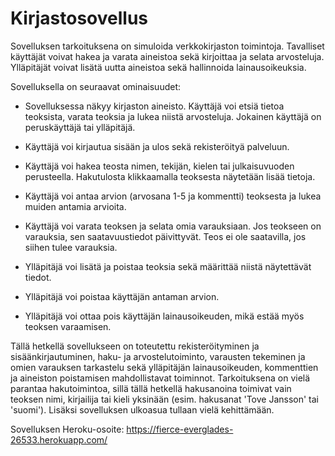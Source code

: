 # Kirjastosovellus
Sovelluksen tarkoituksena on simuloida verkkokirjaston toimintoja. Tavalliset käyttäjät voivat hakea ja varata aineistoa sekä kirjoittaa ja selata arvosteluja. Ylläpitäjät voivat lisätä uutta aineistoa sekä hallinnoida lainausoikeuksia. 

Sovelluksella on seuraavat ominaisuudet:

- Sovelluksessa näkyy kirjaston aineisto. Käyttäjä voi etsiä tietoa teoksista, varata teoksia ja lukea niistä arvosteluja. Jokainen käyttäjä on peruskäyttäjä tai ylläpitäjä.

- Käyttäjä voi kirjautua sisään ja ulos sekä rekisteröityä palveluun.

- Käyttäjä voi hakea teosta nimen, tekijän, kielen tai julkaisuvuoden perusteella. Hakutulosta klikkaamalla teoksesta näytetään lisää tietoja.

- Käyttäjä voi antaa arvion (arvosana 1-5 ja kommentti) teoksesta ja lukea muiden antamia arvioita.

- Käyttäjä voi varata teoksen ja selata omia varauksiaan. Jos teokseen on varauksia, sen saatavuustiedot päivittyvät. Teos ei ole saatavilla, jos siihen tulee varauksia.

- Ylläpitäjä voi lisätä ja poistaa teoksia sekä määrittää niistä näytettävät tiedot.

- Ylläpitäjä voi poistaa käyttäjän antaman arvion.

- Ylläpitäjä voi ottaa pois käyttäjän lainausoikeuden, mikä estää myös teoksen varaamisen.

Tällä hetkellä sovellukseen on toteutettu rekisteröityminen ja sisäänkirjautuminen, haku- ja arvostelutoiminto, varausten tekeminen ja omien varauksen tarkastelu sekä ylläpitäjän lainausoikeuden, kommenttien ja aineiston poistamisen mahdollistavat toiminnot. Tarkoituksena on vielä parantaa hakutoimintoa, sillä tällä hetkellä hakusanoina toimivat vain teoksen nimi, kirjailija tai kieli yksinään (esim. hakusanat 'Tove Jansson' tai 'suomi'). Lisäksi sovelluksen ulkoasua tullaan vielä kehittämään.

Sovelluksen Heroku-osoite: https://fierce-everglades-26533.herokuapp.com/
